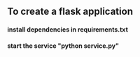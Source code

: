 ## To create a flask application 

#### install dependencies in requirements.txt 
#### start the service "python service.py"
